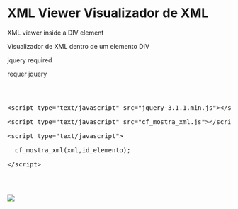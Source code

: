 XML Viewer
Visualizador de XML
=========

XML viewer inside a DIV element

Visualizador de XML dentro de um elemento DIV

jquery required

requer jquery
<pre>
<xmp>

<script type="text/javascript" src="jquery-3.1.1.min.js"></script>
<script type="text/javascript" src="cf_mostra_xml.js"></script>

<script type="text/javascript">

  cf_mostra_xml(xml,id_elemento);

</script>
</xmp>
</pre>

<img src="https://github.com/PericlesNetto/aplicacao/blob/master/image.png">
